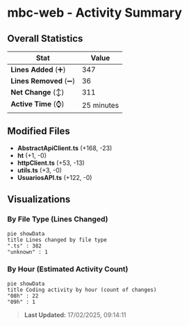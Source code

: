 # mbc-web - Activity Summary 

## Overall Statistics

| Stat                   | Value                                                             |
| ---------------------- | ----------------------------------------------------------------- |
| **Lines Added** (➕)   | 347                                          |
| **Lines Removed** (➖) | 36                                        |
| **Net Change** (↕)    | 311                |
| **Active Time** (⌚)   | 25 minutes |


## Modified Files
- **AbstractApiClient.ts** (+168, -23)
- **ht** (+1, -0)
- **httpClient.ts** (+53, -13)
- **utils.ts** (+3, -0)
- **UsuariosAPI.ts** (+122, -0)

## Visualizations

### By File Type (Lines Changed)

```mermaid
pie showData
title Lines changed by file type
".ts" : 382
"unknown" : 1
```

### By Hour (Estimated Activity Count)

```mermaid
pie showData
title Coding activity by hour (count of changes)
"08h" : 22
"09h" : 1
```


> **Last Updated:** 17/02/2025, 09:14:11